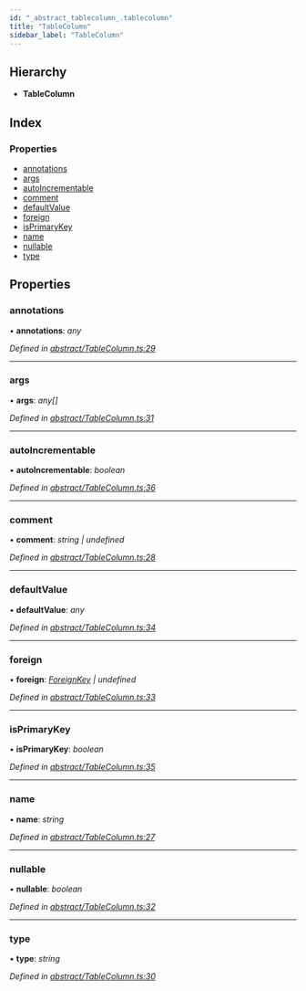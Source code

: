 ```yaml
---
id: "_abstract_tablecolumn_.tablecolumn"
title: "TableColumn"
sidebar_label: "TableColumn"
---
```


## Hierarchy

* **TableColumn**

## Index

### Properties

* [annotations](_abstract_tablecolumn_.tablecolumn.md#annotations)
* [args](_abstract_tablecolumn_.tablecolumn.md#args)
* [autoIncrementable](_abstract_tablecolumn_.tablecolumn.md#autoincrementable)
* [comment](_abstract_tablecolumn_.tablecolumn.md#comment)
* [defaultValue](_abstract_tablecolumn_.tablecolumn.md#defaultvalue)
* [foreign](_abstract_tablecolumn_.tablecolumn.md#foreign)
* [isPrimaryKey](_abstract_tablecolumn_.tablecolumn.md#isprimarykey)
* [name](_abstract_tablecolumn_.tablecolumn.md#name)
* [nullable](_abstract_tablecolumn_.tablecolumn.md#nullable)
* [type](_abstract_tablecolumn_.tablecolumn.md#type)

## Properties

###  annotations

• **annotations**: *any*

*Defined in [abstract/TableColumn.ts:29](https://github.com/aerogear/graphback/blob/63664df15/packages/graphql-migrations/src/abstract/TableColumn.ts#L29)*

___

###  args

• **args**: *any[]*

*Defined in [abstract/TableColumn.ts:31](https://github.com/aerogear/graphback/blob/63664df15/packages/graphql-migrations/src/abstract/TableColumn.ts#L31)*

___

###  autoIncrementable

• **autoIncrementable**: *boolean*

*Defined in [abstract/TableColumn.ts:36](https://github.com/aerogear/graphback/blob/63664df15/packages/graphql-migrations/src/abstract/TableColumn.ts#L36)*

___

###  comment

• **comment**: *string | undefined*

*Defined in [abstract/TableColumn.ts:28](https://github.com/aerogear/graphback/blob/63664df15/packages/graphql-migrations/src/abstract/TableColumn.ts#L28)*

___

###  defaultValue

• **defaultValue**: *any*

*Defined in [abstract/TableColumn.ts:34](https://github.com/aerogear/graphback/blob/63664df15/packages/graphql-migrations/src/abstract/TableColumn.ts#L34)*

___

###  foreign

• **foreign**: *[ForeignKey](_abstract_tablecolumn_.foreignkey.md) | undefined*

*Defined in [abstract/TableColumn.ts:33](https://github.com/aerogear/graphback/blob/63664df15/packages/graphql-migrations/src/abstract/TableColumn.ts#L33)*

___

###  isPrimaryKey

• **isPrimaryKey**: *boolean*

*Defined in [abstract/TableColumn.ts:35](https://github.com/aerogear/graphback/blob/63664df15/packages/graphql-migrations/src/abstract/TableColumn.ts#L35)*

___

###  name

• **name**: *string*

*Defined in [abstract/TableColumn.ts:27](https://github.com/aerogear/graphback/blob/63664df15/packages/graphql-migrations/src/abstract/TableColumn.ts#L27)*

___

###  nullable

• **nullable**: *boolean*

*Defined in [abstract/TableColumn.ts:32](https://github.com/aerogear/graphback/blob/63664df15/packages/graphql-migrations/src/abstract/TableColumn.ts#L32)*

___

###  type

• **type**: *string*

*Defined in [abstract/TableColumn.ts:30](https://github.com/aerogear/graphback/blob/63664df15/packages/graphql-migrations/src/abstract/TableColumn.ts#L30)*
